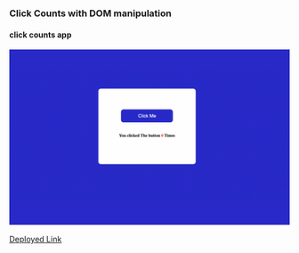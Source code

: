 ### Click Counts with DOM manipulation
#### click counts app 
![](./Image/Clicked_Me.png)

[Deployed Link]()